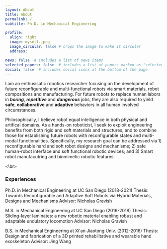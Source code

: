 ```yaml
---
layout: About
title: About
permalink: /
subtitle: Ph.D. in Mechanical Engineering

profile:
  align: right
  image: myself.jpeg
  image_circular: false # crops the image to make it circular
  address: 

news: false  # includes a list of news items
selected_papers: false  # includes a list of papers marked as "selected={true}"
social: false  # includes social icons at the bottom of the page
---
```


I am an enthusisatic robotics researcher focusing on the development of future reconfigurable and multi-functional robots via smart materials, robot compositions and manufacturing. For future robots to replace human labors in **_boring_**, **_repetitive_** and **_dangerous_** jobs, they are also required to yield **safe**, **collaborative** and **adaptive** behaviors in all human involved circumstances. 

Philosophically, I believe robot equal intelligence in both physical and artifical domains. As a hands-on roboticist, I seek to exploit engineering benefits from both rigid and soft materials and structures, and to combine those for establishing future robots with reconfigurable states and multi-modal functionalities. Specifically, my research goal can be addressed via 1) reconfigurable hard and soft robot designs and mechanisms; 2) safe human-robot interface and soft functional robotic devices; and 3) Smart robot manufacutring and biomimetic robotic features. 

<\br>

### Experiences

Ph.D. in Mechanical Engineering at UC San Diego (2018-2021)
Thesis: Towards Reconfigurable and Adaptive Soft Robots via Hybrid Materials, Designs and Mechanisms
Advisor: Nicholas Gravish

M.S. in Mechanical Engineering at UC San Diego (2016-2018)
Thesis: Sliding-layer laminates: a new robotic material enabling robust and adaptable undulatory locomotion
Advisor: Nicholas Gravish

B.S. in Mechanical Engineering at Xi'an Jiaotong Univ. (2012-2016)
Thesis: Design and fabrication of a 3D printed rehabilitative and wearable hand exoskeleton 
Advisor: Jing Wang
